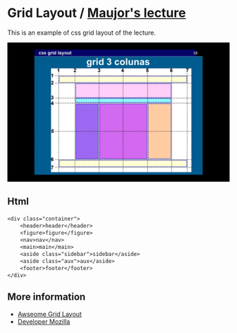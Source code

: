 # Grid Layout / [Maujor's lecture](https://www.youtube.com/watch?v=6hBFRwpXQko)

This is an example of css grid layout of the lecture.

![sample.png](sample.png)

## Html

```
<div class="container">
	<header>header</header>
	<figure>figure</figure>
	<nav>nav</nav>
	<main>main</main>
	<aside class="sidebar">sidebar</aside>
	<aside class="aux">aux</aside>
	<footer>footer</footer>
</div>
```

## More information

* [Awseome Grid Layout](https://github.com/simoneas02/awesome-grid-layout)
* [Developer Mozilla](https://developer.mozilla.org/pt-BR/docs/Web/CSS/CSS_Grid_Layout/Basic_Concepts_of_Grid_Layout)